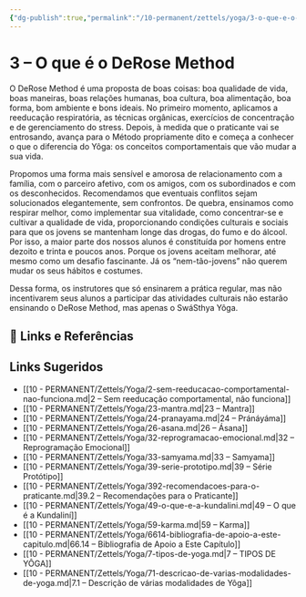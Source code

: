 ```yaml
---
{"dg-publish":true,"permalink":"/10-permanent/zettels/yoga/3-o-que-e-o-derose-method/","title":"3 – O que é o DeRose Method","tags":["source/trato-yoga","type/concept"]}
---
```



# 3 – O que é o DeRose Method

O DeRose Method é uma proposta de boas coisas: boa qualidade de vida, boas maneiras, boas relações humanas, boa cultura, boa alimentação, boa forma, bom ambiente e bons ideais. No primeiro momento, aplicamos a reeducação respiratória, as técnicas orgânicas, exercícios de concentração e de gerenciamento do stress. Depois, à medida que o praticante vai se entrosando, avança para o Método propriamente dito e começa a conhecer o que o diferencia do Yôga: os conceitos comportamentais que vão mudar a sua vida.

Propomos uma forma mais sensível e amorosa de relacionamento com a família, com o parceiro afetivo, com os amigos, com os subordinados e com os desconhecidos. Recomendamos que eventuais conflitos sejam solucionados elegantemente, sem confrontos. De quebra, ensinamos como respirar melhor, como implementar sua vitalidade, como concentrar-se e cultivar a qualidade de vida, proporcionando condições culturais e sociais para que os jovens se mantenham longe das drogas, do fumo e do álcool. Por isso, a maior parte dos nossos alunos é constituída por homens entre dezoito e trinta e poucos anos. Porque os jovens aceitam melhorar, até mesmo como um desafio fascinante. Já os “nem-tão-jovens” não querem mudar os seus hábitos e costumes.

Dessa forma, os instrutores que só ensinarem a prática regular, mas não incentivarem seus alunos a participar das atividades culturais não estarão ensinando o DeRose Method, mas apenas o SwáSthya Yôga.

## 🔗 Links e Referências

## Links Sugeridos

- [[10 - PERMANENT/Zettels/Yoga/2-sem-reeducacao-comportamental-nao-funciona.md\|2 – Sem reeducação comportamental, não funciona]]
- [[10 - PERMANENT/Zettels/Yoga/23-mantra.md\|23 – Mantra]]
- [[10 - PERMANENT/Zettels/Yoga/24-pranayama.md\|24 – Pránáyáma]]
- [[10 - PERMANENT/Zettels/Yoga/26-asana.md\|26 – Ásana]]
- [[10 - PERMANENT/Zettels/Yoga/32-reprogramacao-emocional.md\|32 – Reprogramação Emocional]]
- [[10 - PERMANENT/Zettels/Yoga/33-samyama.md\|33 – Samyama]]
- [[10 - PERMANENT/Zettels/Yoga/39-serie-prototipo.md\|39 – Série Protótipo]]
- [[10 - PERMANENT/Zettels/Yoga/392-recomendacoes-para-o-praticante.md\|39.2 – Recomendações para o Praticante]]
- [[10 - PERMANENT/Zettels/Yoga/49-o-que-e-a-kundalini.md\|49 – O que é a Kundaliní]]
- [[10 - PERMANENT/Zettels/Yoga/59-karma.md\|59 – Karma]]
- [[10 - PERMANENT/Zettels/Yoga/6614-bibliografia-de-apoio-a-este-capitulo.md\|66.14 – Bibliografia de Apoio a Este Capítulo]]
- [[10 - PERMANENT/Zettels/Yoga/7-tipos-de-yoga.md\|7 – TIPOS DE YÔGA]]
- [[10 - PERMANENT/Zettels/Yoga/71-descricao-de-varias-modalidades-de-yoga.md\|7.1 – Descrição de várias modalidades de Yôga]]